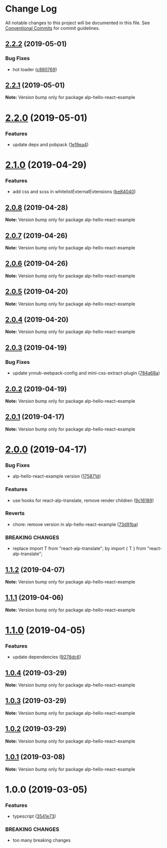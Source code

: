 # Change Log

All notable changes to this project will be documented in this file.
See [Conventional Commits](https://conventionalcommits.org) for commit guidelines.

## [2.2.2](https://github.com/christophehurpeau/alp/compare/alp-hello-react-example@2.2.1...alp-hello-react-example@2.2.2) (2019-05-01)


### Bug Fixes

* hot loader ([c880769](https://github.com/christophehurpeau/alp/commit/c880769))





## [2.2.1](https://github.com/christophehurpeau/alp/compare/alp-hello-react-example@2.2.0...alp-hello-react-example@2.2.1) (2019-05-01)

**Note:** Version bump only for package alp-hello-react-example





# [2.2.0](https://github.com/christophehurpeau/alp/compare/alp-hello-react-example@2.1.0...alp-hello-react-example@2.2.0) (2019-05-01)


### Features

* update deps and pobpack ([1e19ea4](https://github.com/christophehurpeau/alp/commit/1e19ea4))





# [2.1.0](https://github.com/christophehurpeau/alp/compare/alp-hello-react-example@2.0.8...alp-hello-react-example@2.1.0) (2019-04-29)


### Features

* add css and scss in whitelistExternalExtensions ([be84040](https://github.com/christophehurpeau/alp/commit/be84040))





## [2.0.8](https://github.com/christophehurpeau/alp/compare/alp-hello-react-example@2.0.7...alp-hello-react-example@2.0.8) (2019-04-28)

**Note:** Version bump only for package alp-hello-react-example





## [2.0.7](https://github.com/christophehurpeau/alp/compare/alp-hello-react-example@2.0.6...alp-hello-react-example@2.0.7) (2019-04-26)

**Note:** Version bump only for package alp-hello-react-example





## [2.0.6](https://github.com/christophehurpeau/alp/compare/alp-hello-react-example@2.0.5...alp-hello-react-example@2.0.6) (2019-04-26)

**Note:** Version bump only for package alp-hello-react-example





## [2.0.5](https://github.com/christophehurpeau/alp/compare/alp-hello-react-example@2.0.4...alp-hello-react-example@2.0.5) (2019-04-20)

**Note:** Version bump only for package alp-hello-react-example





## [2.0.4](https://github.com/christophehurpeau/alp/compare/alp-hello-react-example@2.0.3...alp-hello-react-example@2.0.4) (2019-04-20)

**Note:** Version bump only for package alp-hello-react-example





## [2.0.3](https://github.com/christophehurpeau/alp/compare/alp-hello-react-example@2.0.2...alp-hello-react-example@2.0.3) (2019-04-19)


### Bug Fixes

* update ynnub-webpack-config and mini-css-extract-plugin ([784a68a](https://github.com/christophehurpeau/alp/commit/784a68a))





## [2.0.2](https://github.com/christophehurpeau/alp/compare/alp-hello-react-example@2.0.1...alp-hello-react-example@2.0.2) (2019-04-19)

**Note:** Version bump only for package alp-hello-react-example





## [2.0.1](https://github.com/christophehurpeau/alp/compare/alp-hello-react-example@2.0.0...alp-hello-react-example@2.0.1) (2019-04-17)

**Note:** Version bump only for package alp-hello-react-example





# [2.0.0](https://github.com/christophehurpeau/alp/compare/alp-hello-react-example@1.1.2...alp-hello-react-example@2.0.0) (2019-04-17)


### Bug Fixes

* alp-hello-react-example version ([175871d](https://github.com/christophehurpeau/alp/commit/175871d))


### Features

* use hooks for react-alp-translate, remove render children ([9c16189](https://github.com/christophehurpeau/alp/commit/9c16189))


### Reverts

* chore: remove version in alp-hello-react-example ([73d91ba](https://github.com/christophehurpeau/alp/commit/73d91ba))


### BREAKING CHANGES

* replace import T from "react-alp-translate"; by import { T } from "react-alp-translate";





## [1.1.2](https://github.com/christophehurpeau/alp/compare/alp-hello-react-example@1.1.1...alp-hello-react-example@1.1.2) (2019-04-07)

**Note:** Version bump only for package alp-hello-react-example





## [1.1.1](https://github.com/christophehurpeau/alp/compare/alp-hello-react-example@1.1.0...alp-hello-react-example@1.1.1) (2019-04-06)

**Note:** Version bump only for package alp-hello-react-example





# [1.1.0](https://github.com/christophehurpeau/alp/compare/alp-hello-react-example@1.0.4...alp-hello-react-example@1.1.0) (2019-04-05)


### Features

* update dependencies ([9278dc6](https://github.com/christophehurpeau/alp/commit/9278dc6))





## [1.0.4](https://github.com/christophehurpeau/alp/compare/alp-hello-react-example@1.0.3...alp-hello-react-example@1.0.4) (2019-03-29)

**Note:** Version bump only for package alp-hello-react-example





## [1.0.3](https://github.com/christophehurpeau/alp/compare/alp-hello-react-example@1.0.2...alp-hello-react-example@1.0.3) (2019-03-29)

**Note:** Version bump only for package alp-hello-react-example





## [1.0.2](https://github.com/christophehurpeau/alp/compare/alp-hello-react-example@1.0.1...alp-hello-react-example@1.0.2) (2019-03-29)

**Note:** Version bump only for package alp-hello-react-example





## [1.0.1](https://github.com/christophehurpeau/alp/compare/alp-hello-react-example@1.0.0...alp-hello-react-example@1.0.1) (2019-03-08)

**Note:** Version bump only for package alp-hello-react-example





# 1.0.0 (2019-03-05)


### Features

* typescript ([3541e73](https://github.com/christophehurpeau/alp/commit/3541e73))


### BREAKING CHANGES

* too many breaking changes
